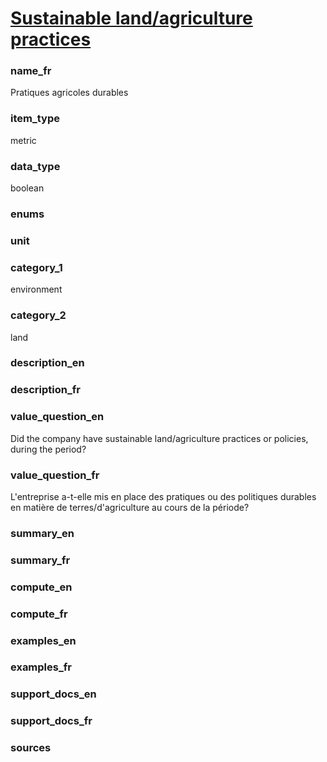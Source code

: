 
# [Sustainable land/agriculture practices](#land_agr_policy_bool)

### name_fr

Pratiques agricoles durables

### item_type

metric

### data_type

boolean

### enums



### unit



### category_1

environment

### category_2

land

### description_en



### description_fr



### value_question_en


Did the company have sustainable land/agriculture practices or policies, during the period?

### value_question_fr


L'entreprise a-t-elle mis en place des pratiques ou des politiques durables en matière de
terres/d'agriculture au cours de la période?

### summary_en



### summary_fr



### compute_en



### compute_fr



### examples_en



### examples_fr



### support_docs_en



### support_docs_fr



### sources


            